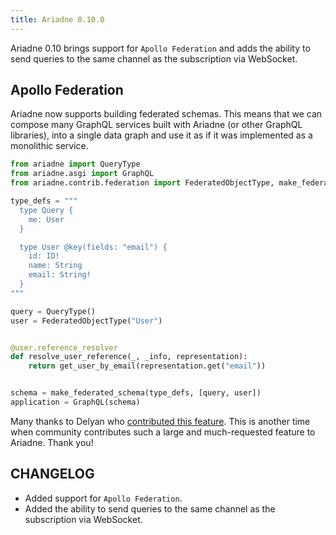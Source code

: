 ```yaml
---
title: Ariadne 0.10.0
---
```


Ariadne 0.10 brings support for `Apollo Federation` and adds the ability to send queries to the same channel as the subscription via WebSocket.


<!--truncate-->


## Apollo Federation

Ariadne now supports building federated schemas. This means that we can compose many GraphQL services built with Ariadne (or other GraphQL libraries), into a single data graph and use it as if it was implemented as a monolithic service.

```python
from ariadne import QueryType
from ariadne.asgi import GraphQL
from ariadne.contrib.federation import FederatedObjectType, make_federated_schema

type_defs = """
  type Query {
    me: User
  }

  type User @key(fields: "email") {
    id: ID!
    name: String
    email: String!
  }
"""

query = QueryType()
user = FederatedObjectType("User")


@user.reference_resolver
def resolve_user_reference(_, _info, representation):
    return get_user_by_email(representation.get("email"))


schema = make_federated_schema(type_defs, [query, user])
application = GraphQL(schema)
```

Many thanks to Delyan who [contributed this feature](https://github.com/mirumee/ariadne/pull/285). This is another time when community contributes such a large and much-requested feature to Ariadne. Thank you!


## CHANGELOG

- Added support for `Apollo Federation`.
- Added the ability to send queries to the same channel as the subscription via WebSocket.
